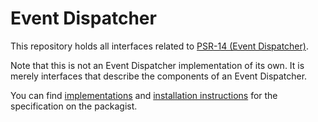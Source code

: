 Event Dispatcher
==============

This repository holds all interfaces related to [PSR-14 (Event Dispatcher)][psr-url].

Note that this is not an Event Dispatcher implementation of its own. It is merely interfaces that describe the components of an Event Dispatcher.

You can find [implementations][implementation-url] and [installation instructions][package-url] for the specification on the packagist.

[psr-url]: https://www.php-fig.org/psr/psr-14/
[package-url]: https://packagist.org/packages/psr/event-dispatcher
[implementation-url]: https://packagist.org/providers/psr/event-dispatcher-implementation
